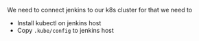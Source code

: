 

We need to connect jenkins to our k8s cluster for that we need to 
 - Install kubectl on jenkins host
 - Copy `.kube/config` to jenkins host